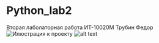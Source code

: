 # Python_lab2
Вторая лаболаторная работа 
ИТ-10020М 
Трубин Федор
![Илюстрация к проекту](https://github.com/WANTEDv2/Python_lab2/raw/main/image/демонстарация.png)
![alt text](Python_lab2/демонстарация.png)
